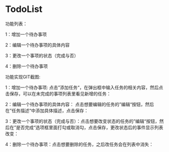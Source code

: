 # TodoList

功能列表：

1：增加一个待办事项

2：编辑一个待办事项的具体内容

3：更改一个事项的状态（完成与否）

4：删除一个待办事项

功能实现GIT截图:

1：增加一个待办事项: 点击”添加任务“，在弹出框中输入任务的相关内容，然后点击保存，可以在未完成的事项列表里看见新增的任务：



2：编辑一个待办事项的具体内容： 点击想要编辑的任务的”编辑“按钮，然后在”任务描述“中添加具体描述，点击保存：


3：更改一个事项的状态（完成与否）：点击想要改变状态的任务的”编辑“按钮，然后在”是否完成“选项框里面打勾或取消勾，点击保存，更改状态后的事件显示列表改变：


4：删除一个待办事项：点击想要删除的任务，之后改任务会在列表中消失：

